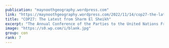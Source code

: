 ```yaml
---
publication: "maynoothgeography.wordpress.com"
link: "https://maynoothgeography.wordpress.com/2022/11/14/cop27-the-latest-from-sharm-el-sheikh/"
title: "COP27: The Latest from Sharm El Sheikh"
excerpt: "The Annual Conference of the Parties to the United Nations Framework Convention on Climate Change has largely entered the lexicon as the COP. Now in its 27th iteration, the rotation of locations ba…"
image: "https://s0.wp.com/i/blank.jpg"
group: con
rank: 7
---
```

